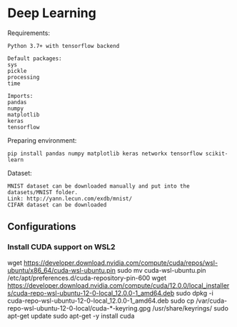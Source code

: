 # Deep Learning

Requirements:
    
    Python 3.7+ with tensorflow backend

    Default packages:
    sys
    pickle
    processing
    time

    Imports:
    pandas
    numpy    
    matplotlib
    keras
    tensorflow

Preparing environment:

    pip install pandas numpy matplotlib keras networkx tensorflow scikit-learn

Dataset:

    MNIST dataset can be downloaded manually and put into the datasets/MNIST folder.
    Link: http://yann.lecun.com/exdb/mnist/
    CIFAR dataset can be downloaded 

## Configurations

### Install CUDA support on WSL2

wget https://developer.download.nvidia.com/compute/cuda/repos/wsl-ubuntu/x86_64/cuda-wsl-ubuntu.pin
sudo mv cuda-wsl-ubuntu.pin /etc/apt/preferences.d/cuda-repository-pin-600
wget https://developer.download.nvidia.com/compute/cuda/12.0.0/local_installers/cuda-repo-wsl-ubuntu-12-0-local_12.0.0-1_amd64.deb
sudo dpkg -i cuda-repo-wsl-ubuntu-12-0-local_12.0.0-1_amd64.deb
sudo cp /var/cuda-repo-wsl-ubuntu-12-0-local/cuda-*-keyring.gpg /usr/share/keyrings/
sudo apt-get update
sudo apt-get -y install cuda
